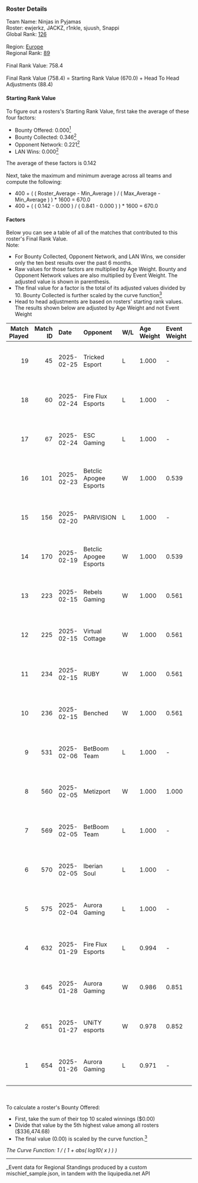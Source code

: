 ### Roster Details<br />
Team Name: Ninjas in Pyjamas<br />
Roster: ewjerkz, JACKZ, r1nkle, sjuush, Snappi<br />
Global Rank: [126](../../standings_global_2025_03_01.md)<br />
<br />
Region: [Europe]( ../../standings_europe_2025_03_01.md)<br />
Regional Rank: [89]( ../../standings_europe_2025_03_01.md)<br />
<br />
Final Rank Value:  758.4<br />
<br />
Final Rank Value (758.4) = Starting Rank Value (670.0) + Head To Head Adjustments (88.4)<br />

#### Starting Rank Value<br />
To figure out a rosters's Starting Rank Value, first take the average of these four factors:<br />
- Bounty Offered: 0.000[<sup>1</sup>](#table2)
- Bounty Collected: 0.346[<sup>2</sup>](#table1)
- Opponent Network: 0.221[<sup>2</sup>](#table1)
- LAN Wins: 0.000[<sup>2</sup>](#table1)

The average of these factors is 0.142<br />
<br />
Next, take the maximum and minimum average across all teams and compute the following:<br />
- 400 + ( ( Roster_Average - Min_Average ) / ( Max_Average - Min_Average ) ) * 1600 = 670.0
- 400 + ( ( 0.142 - 0.000 ) / ( 0.841 - 0.000 ) ) * 1600 = 670.0


#### Factors<br />
Below you can see a table of all of the matches that contributed to this roster's Final Rank Value.<br />
Note:<br />

- For Bounty Collected, Opponent Network, and LAN Wins, we consider only the ten best results over the past 6 months.
- Raw values for those factors are multiplied by Age Weight. Bounty and Opponent Network values are also multiplied by Event Weight. The adjusted value is shown in parenthesis.
- The final value for a factor is the total of its adjusted values divided by 10. Bounty Collected is further scaled by the curve function[<sup>3</sup>](#curveFunction)
- Head to head adjustments are based on rosters' starting rank values. The results shown below are adjusted by Age Weight and not Event Weight
<span id="table1"></span><br />


| Match Played | Match ID | Date       | Opponent               | W/L | Age Weight | Event Weight | Bounty Collected | Opponent Network | LAN Wins  | H2H Adj. | Roster                                     |
| -: | -: | :- | :- | :- | :- | :- | :- | :- | :- | -: | :- |
|           19 |       45 | 2025-02-25 | Tricked Esport         | L   | 1.000      | -            | -                | -                | -         |    -8.30 | ewjerkz, JACKZ, r1nkle, sjuush, Snappi     |
|           18 |       60 | 2025-02-24 | Fire Flux Esports      | L   | 1.000      | -            | -                | -                | -         |    -5.85 | ewjerkz, JACKZ, r1nkle, sjuush, Snappi     |
|           17 |       67 | 2025-02-24 | ESC Gaming             | L   | 1.000      | -            | -                | -                | -         |   -22.12 | ewjerkz, JACKZ, r1nkle, sjuush, Snappi     |
|           16 |      101 | 2025-02-23 | Betclic Apogee Esports | W   | 1.000      | 0.539        | 0.012 (0.006)    | 0.661 (0.356)    | 0 (0.000) |    24.14 | ewjerkz, JACKZ, r1nkle, sjuush, Snappi     |
|           15 |      156 | 2025-02-20 | PARIVISION             | L   | 1.000      | -            | -                | -                | -         |    -6.07 | ewjerkz, JACKZ, r1nkle, sjuush, Snappi     |
|           14 |      170 | 2025-02-19 | Betclic Apogee Esports | W   | 1.000      | 0.539        | 0.012 (0.006)    | 0.661 (0.356)    | 0 (0.000) |    25.17 | ewjerkz, JACKZ, r1nkle, sjuush, Snappi     |
|           13 |      223 | 2025-02-15 | Rebels Gaming          | W   | 1.000      | 0.561        | 0.009 (0.005)    | 0.318 (0.179)    | 0 (0.000) |    19.28 | arrozdoce, ewjerkz, r1nkle, sjuush, Snappi |
|           12 |      225 | 2025-02-15 | Virtual Cottage        | W   | 1.000      | 0.561        | 0.000 (0.000)    | 0.120 (0.067)    | 0 (0.000) |     5.02 | arrozdoce, ewjerkz, r1nkle, sjuush, Snappi |
|           11 |      234 | 2025-02-15 | RUBY                   | W   | 1.000      | 0.561        | 0.000 (0.000)    | 0.089 (0.050)    | 0 (0.000) |     8.53 | arrozdoce, ewjerkz, r1nkle, sjuush, Snappi |
|           10 |      236 | 2025-02-15 | Benched                | W   | 1.000      | 0.561        | 0.000 (0.000)    | 0.000 (0.000)    | 0 (0.000) |     4.51 | arrozdoce, ewjerkz, r1nkle, sjuush, Snappi |
|            9 |      531 | 2025-02-06 | BetBoom Team           | L   | 1.000      | -            | -                | -                | -         |    -2.08 | arrozdoce, ewjerkz, r1nkle, sjuush, Snappi |
|            8 |      560 | 2025-02-05 | Metizport              | W   | 1.000      | 1.000        | 0.074 (0.074)    | 0.654 (0.654)    | 0 (0.000) |    28.07 | arrozdoce, ewjerkz, r1nkle, sjuush, Snappi |
|            7 |      569 | 2025-02-05 | BetBoom Team           | L   | 1.000      | -            | -                | -                | -         |    -1.71 | arrozdoce, ewjerkz, r1nkle, sjuush, Snappi |
|            6 |      570 | 2025-02-05 | Iberian Soul           | L   | 1.000      | -            | -                | -                | -         |    -6.25 | ewjerkz, JACKZ, r1nkle, sjuush, Snappi     |
|            5 |      575 | 2025-02-04 | Aurora Gaming          | L   | 1.000      | -            | -                | -                | -         |    -7.56 | ewjerkz, JACKZ, r1nkle, sjuush, Snappi     |
|            4 |      632 | 2025-01-29 | Fire Flux Esports      | L   | 0.994      | -            | -                | -                | -         |    -5.19 | ewjerkz, JACKZ, r1nkle, sjuush, Snappi     |
|            3 |      645 | 2025-01-28 | Aurora Gaming          | W   | 0.986      | 0.851        | 0.019 (0.016)    | 0.481 (0.404)    | 0 (0.000) |    23.99 | ewjerkz, JACKZ, r1nkle, sjuush, Snappi     |
|            2 |      651 | 2025-01-27 | UNiTY esports          | W   | 0.978      | 0.852        | 0.025 (0.021)    | 0.177 (0.147)    | 0 (0.000) |    20.31 | ewjerkz, JACKZ, r1nkle, sjuush, Snappi     |
|            1 |      654 | 2025-01-26 | Aurora Gaming          | L   | 0.971      | -            | -                | -                | -         |    -5.52 | ewjerkz, JACKZ, r1nkle, sjuush, Snappi     |

<br />
<span id="table2"></span><br />
To calculate a roster's Bounty Offered:<br />

- First, take the sum of their top 10 scaled winnings ($0.00)
- Divide that value by the 5th highest value among all rosters ($336,474.68)
- The final value (0.00) is scaled by the curve function.[<sup>3</sup>](#curveFunction)

<span id="curveFunction"></span>_The Curve Function: 1 / ( 1 + abs( log10( x ) ) )_<br />

---
_Event data for Regional Standings produced by a custom mischief_sample.json, in tandem with the liquipedia.net API<br />
